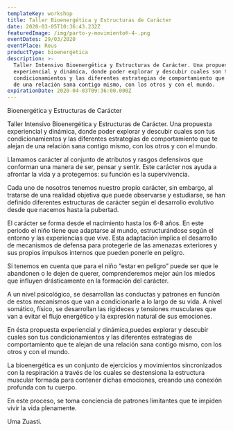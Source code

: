 ```yaml
---
templateKey: workshop
title: Taller Bioenergética y Estructuras de Carácter
date: 2020-03-05T10:36:43.232Z
featuredImage: /img/parto-y-movimiento®-4-.png
eventDates: 29/03/2020
eventPlace: Reus
productType: bioenergetica
description: >-
  Taller Intensivo Bioenergética y Estructuras de Carácter. Una propuesta
  experiencial y dinámica, donde poder explorar y descubir cuales son tus
  condicionamientos y las diferentes estrategias de comportamiento que te alejan
  de una relación sana contigo mismo, con los otros y con el mundo.
expirationDate: 2020-04-03T09:36:00.000Z
---
```

Bioenergética y Estructuras de Carácter



Taller Intensivo Bioenergética y Estructuras de Carácter. Una propuesta experiencial y dinámica, donde poder explorar y descubir cuales son tus condicionamientos y las diferentes estrategias de comportamiento que te alejan de una relación sana contigo mismo, con los otros y con el mundo.



Llamamos carácter al conjunto de atributos y rasgos defensivos que conforman una manera de ser, pensar y sentir. Este carácter nos ayuda a afrontar la vida y a protegernos: su función es la supervivencia.



Cada uno de nosotros tenemos nuestro propio carácter, sin embargo, al tratarse de una realidad objetiva que puede observarse y estudiarse, se han definido diferentes estructuras de carácter según el desarrollo evolutivo desde que nacemos hasta la pubertad.



El carácter se forma desde el nacimiento hasta los 6-8 años. En este periodo el niño tiene que adaptarse al mundo, estructurándose según el entorno y las experiencias que vive. Esta adaptación implica el desarrollo de mecanismos de defensa para protegerle de las amenazas exteriores y sus propios impulsos internos que pueden ponerle en peligro.



Si tenemos en cuenta que para el niño “estar en peligro” puede ser que le abandonen o le dejen de querer, comprenderemos mejor aún los miedos que influyen drásticamente en la formación del carácter.



A un nivel psicológico, se desarrollan las conductas y patrones en función de estos mecanismos que van a condicionarle a lo largo de su vida. A nivel somático, físico, se desarrollan las rigideces y tensiones musculares que van a evitar el flujo energético y la expresión natural de sus emociones.



En ésta propuesta experiencial y dinámica,puedes explorar y descubir cuales son tus condicionamientos y las diferentes estrategias de comportamiento que te alejan de una relación sana contigo mismo, con los otros y con el mundo.



La bioenergética es un conjunto de ejercicios y movimientos sincronizados con la respiración a través de los cuales se destensiona la estructura muscular formada para contener dichas emociones, creando una conexión profunda con tu cuerpo.



En este proceso, se toma conciencia de patrones limitantes que te impiden vivir la vida plenamente.



Uma Zuasti.
